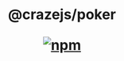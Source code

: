 <h1 align="center">
@crazejs/poker
<div>

[![npm](https://img.shields.io/npm/v/@crazejs/poker.svg)](https://npmjs.com/package/@crazejs/poker)

</div>
</h1>